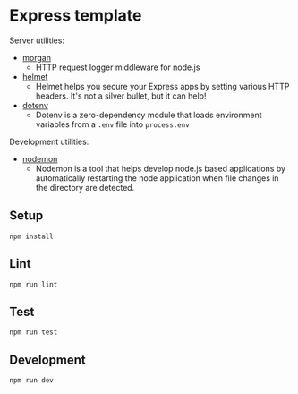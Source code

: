 # Express template

Server utilities:

- [morgan](https://www.npmjs.com/package/morgan)
  - HTTP request logger middleware for node.js
- [helmet](https://www.npmjs.com/package/helmet)
  - Helmet helps you secure your Express apps by setting various HTTP headers. It's not a silver bullet, but it can help!
- [dotenv](https://www.npmjs.com/package/dotenv)
  - Dotenv is a zero-dependency module that loads environment variables from a `.env` file into `process.env`

Development utilities:

- [nodemon](https://www.npmjs.com/package/nodemon)
  - Nodemon is a tool that helps develop node.js based applications by automatically restarting the node application when file changes in the directory are detected.

## Setup

```
npm install
```

## Lint

```
npm run lint
```

## Test

```
npm run test
```

## Development

```
npm run dev
```

